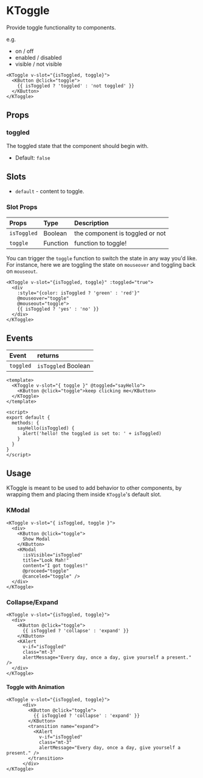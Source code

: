 # KToggle

Provide toggle functionality to components.

e.g.

- on / off
- enabled / disabled
- visible / not visible

<KCard>
  <template v-slot:body>
    <KToggle v-slot="{isToggled, toggle}">
        <KButton @click="toggle">
          {{ isToggled ? 'toggled' : 'not toggled' }}
        </KButton>
    </KToggle>
  </template>
</KCard>

```vue
<KToggle v-slot="{isToggled, toggle}">
  <KButton @click="toggle">
    {{ isToggled ? 'toggled' : 'not toggled' }}
  </KButton>
</KToggle>
```

## Props

### toggled

The toggled state that the component should begin with.

- Default: `false`

## Slots

- `default` - content to toggle.

### Slot Props

| Props       | Type     | Description                     |
| :---------- | :------- | :------------------------------ |
| `isToggled` | Boolean  | the component is toggled or not |
| `toggle`    | Function | function to toggle!             |

You can trigger the `toggle` function to switch the state in any way you'd like.
For instance, here we are toggling the state on `mouseover` and toggling back on
`mouseout`.

<KCard>
  <template v-slot:body>
    <KToggle :toggled="true" v-slot="{isToggled, toggle}">
      <div
        :style="{color: isToggled ? 'green' : 'red'}"
        @mouseover="toggle" 
        @mouseout="toggle">
        {{ isToggled ? 'yes' : 'no' }}
      </div>
    </KToggle>
  </template>
</KCard>

```vue
<KToggle v-slot="{isToggled, toggle}" :toggled="true">
  <div
    :style="{color: isToggled ? 'green' : 'red'}"
    @mouseover="toggle" 
    @mouseout="toggle">
    {{ isToggled ? 'yes' : 'no' }}
  </div>
</KToggle>
```

## Events

| Event     | returns             |
| :-------- | :------------------ |
| `toggled` | `isToggled` Boolean |

<KCard>
  <template v-slot:body>
    <KToggle v-slot="{ toggle }" @toggled="sayHello">
      <KButton @click="toggle">keep clicking me</KButton>
    </KToggle>
  </template>
</KCard>

```vue
<template>
  <KToggle v-slot="{ toggle }" @toggled="sayHello">
    <KButton @click="toggle">keep clicking me</KButton>
  </KToggle>
</template>

<script>
export default {
  methods: {
    sayHello(isToggled) {
      alert('hello! the toggled is set to: ' + isToggled)
    }
  }
}
</script>
```

## Usage

KToggle is meant to be used to add behavior to other components, by wrapping
them and placing them inside `KToggle`'s default slot.

### KModal

<KCard class="mt-3">
  <template v-slot:body>
    <KToggle v-slot="{ isToggled, toggle }">
      <div>
        <KButton @click="toggle">
          Show Modal
        </KButton>
        <KModal
          :isVisible="isToggled"
          title="Look Mah!"
          content="I got toggles!"
          @proceed="toggle"
          @canceled="toggle" />
      </div>
    </KToggle>
  </template>
</KCard>

```vue
<KToggle v-slot="{ isToggled, toggle }">
  <div>
    <KButton @click="toggle">
      Show Modal
    </KButton>
    <KModal
      :isVisible="isToggled"
      title="Look Mah!"
      content="I got toggles!"
      @proceed="toggle"
      @canceled="toggle" />
  </div>
</KToggle>
```

### Collapse/Expand

<KCard class="mt-2" style="min-height: 100px;">
  <template v-slot:body>
    <KToggle v-slot="{isToggled, toggle}">
      <div>
        <KButton @click="toggle">
          {{ isToggled ? 'collapse' : 'expand' }}
        </KButton>
        <KAlert 
          v-if="isToggled" 
          class="mt-3" 
          alertMessage="Every day, once a day, give yourself a present." />
      </div>
    </KToggle>
  </template>
</KCard>

```vue
<KToggle v-slot="{isToggled, toggle}">
  <div>
    <KButton @click="toggle">
      {{ isToggled ? 'collapse' : 'expand' }}
    </KButton>
    <KAlert 
      v-if="isToggled" 
      class="mt-3" 
      alertMessage="Every day, once a day, give yourself a present." />
  </div>
</KToggle>
```

#### Toggle with Animation

<KCard class="mt-2" style="min-height: 100px;">
  <template v-slot:body>
    <KToggle v-slot="{isToggled, toggle}">
      <div>
        <KButton @click="toggle">
          {{ isToggled ? 'collapse' : 'expand' }}
        </KButton>
        <transition name="expand">
          <KAlert
            v-if="isToggled" 
            class="mt-3"
            alertMessage="Every day, once a day, give yourself a present." />
        </transition>
      </div>
    </KToggle>
  </template>
</KCard>

```vue
<KToggle v-slot="{isToggled, toggle}">
      <div>
        <KButton @click="toggle">
          {{ isToggled ? 'collapse' : 'expand' }}
        </KButton>
        <transition name="expand">
          <KAlert
            v-if="isToggled" 
            class="mt-3"
            alertMessage="Every day, once a day, give yourself a present." />
        </transition>
      </div>
</KToggle>
```

<script>
export default {
  methods: {
    sayHello (isToggled) {
      alert('hello! the toggled is set to: ' + isToggled)
    }
  }
}
</script>

<style>
.expand-enter-active {
  transform-origin: top left;
  animation: expand-in 0.5s;
}
.expand-leave-active {
  animation: expand-in 0.5s;
  animation-direction: reverse;
  transform-origin: top left;
}

@keyframes expand-in {
  0% {
    transform: scaleY(0);
    opacity: 0;
  }
  100% {
    transform: scaleY(1);
    opacity: 1;
  }
}
</style>
